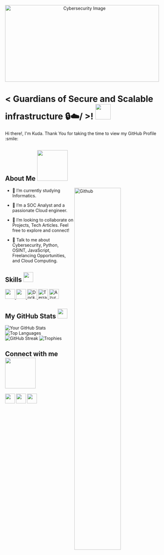<div align="center">
  <img width="100%" height="250px" src="https://images.unsplash.com/photo-1510511459019-5dda7724fd87?q=80&w=2070&auto=format&fit=crop&ixlib=rb-4.0.3&ixid=M3wxMjA3fDB8MHxwaG90by1wYWdlfHx8fGVufDB8fHx8fA%3D%3D" alt="Cybersecurity Image" />
</div>




<h1> < Guardians of Secure and Scalable infrastructure 🔒☁️/ >! <img src = "https://raw.githubusercontent.com/MartinHeinz/MartinHeinz/master/wave.gif" width = 50px> </h1>
<p align='center'>


</p>
<div size='20px'> Hi there!, I'm Kuda. Thank You for taking the time to view my GitHub Profile :smile: 
</div>


<h2> About Me <img src = "https://media0.giphy.com/media/KDDpcKigbfFpnejZs6/giphy.gif?cid=ecf05e47oy6f4zjs8g1qoiystc56cu7r9tb8a1fe76e05oty&rid=giphy.gif" width = 100px></h2>

<img width="55%" align="right" alt="Github" src="https://raw.githubusercontent.com/onimur/.github/master/.resources/git-header.svg" />

- 🔭 I’m currently studying Informatics.


- 🌱 I’m a SOC Analyst and a passionate Cloud engineer.

- 👯 I’m looking to collaborate on Projects, Tech Articles. Feel free to explore and connect!

- 💬 Talk to me about Cybersecurity, Python, OSINT, JavaScript, Freelancing Opportunities, and Cloud Computing.

<h2> Skills <img src = "https://media2.giphy.com/media/QssGEmpkyEOhBCb7e1/giphy.gif?cid=ecf05e47a0n3gi1bfqntqmob8g9aid1oyj2wr3ds3mg700bl&rid=giphy.gif" width = 32px> </h2>
<a href= https://github.com/Kel202?tab=repositories&q=&type=&language=python&sort= > <img width ='32px' src ='https://raw.githubusercontent.com/rahulbanerjee26/githubAboutMeGenerator/main/icons/python.svg'> </a>
<a href= https://github.com/Kel202?tab=repositories&q=&type=&language=javascript&sort= > <img width ='32px' src ='https://raw.githubusercontent.com/rahulbanerjee26/githubAboutMeGenerator/main/icons/javascript.svg'> </a>
<a href="https://github.com/Kel202?tab=repositories&q=&type=&language=dockerfile&sort=" target="_blank">
  <img width="32px" src="https://cdn.jsdelivr.net/gh/devicons/devicon/icons/docker/docker-original.svg" alt="Docker Repos">
</a>
<a href="https://github.com/Kel202?tab=repositories&q=&type=&language=hcl&sort=" target="_blank">
  <img width="32px" src="https://cdn.jsdelivr.net/gh/devicons/devicon/icons/terraform/terraform-original.svg" alt="Terraform Repos">
</a>
<a href="https://github.com/Kel202?tab=repositories&q=&type=&language=&sort=" target="_blank">
    <img width="32px" src="https://cdn.jsdelivr.net/gh/devicons/devicon/icons/azure/azure-original.svg" alt="Azure">
  </a>

 
<h2> My GitHub Stats <img src='https://media1.giphy.com/media/du3J3cXyzhj75IOgvA/giphy.gif?cid=ecf05e47x2g034i9pzwtzzsd3xgg2w9nr94t4tflbbgo3008&rid=giphy.gif' width='32px'> </h2>

![Your GitHub Stats](https://github-readme-stats.vercel.app/api?username=Kel202&show_icons=true&theme=radical)
![Top Languages](https://github-readme-stats.vercel.app/api/top-langs/?username=Kel202&layout=compact&theme=radical)
![GitHub Streak](https://streak-stats.demolab.com/?user=Kel202&theme=radical)
![Trophies](https://github-profile-trophy.vercel.app/?username=Kel202&theme=gruvbox)

<h2> Connect with me <img src='https://raw.githubusercontent.com/ShahriarShafin/ShahriarShafin/main/Assets/handshake.gif' width="100px"> </h2>
<a href = 'https://www.linkedin.com/in/kelvin-kudakwashe/'> <img width = '32px' align= 'center' src="https://raw.githubusercontent.com/rahulbanerjee26/githubAboutMeGenerator/main/icons/linked-in-alt.svg"/></a> 
<a href = 'https://www.x.com/_blacklos'> <img width = '32px' align= 'center' src="https://raw.githubusercontent.com/rahulbanerjee26/githubAboutMeGenerator/main/icons/twitter.svg"/></a> 
<a href = 'https://www.github.com/kel202'> <img width = '32px' align= 'center' src="https://raw.githubusercontent.com/rahulbanerjee26/githubAboutMeGenerator/main/icons/github.svg"/></a>

